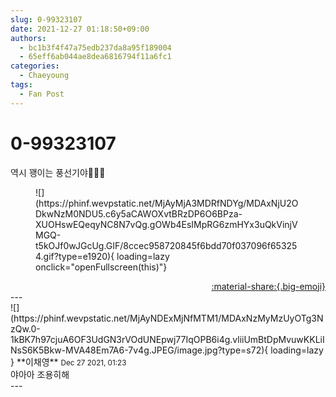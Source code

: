```yaml
---
slug: 0-99323107
date: 2021-12-27 01:18:50+09:00
authors:
  - bc1b3f4f47a75edb237da8a95f189004
  - 65eff6ab044ae8dea6816794f11a6fc1
categories:
  - Chaeyoung
tags:
  - Fan Post
---
```


# 0-99323107

<div class="post-container" markdown="1">
<div class="content-container md-sidebar__scrollwrap" markdown="1">

역시 꽹이는 풍선기야🎈🎈🎈
<figure markdown="1">
![](https://phinf.wevpstatic.net/MjAyMjA3MDRfNDYg/MDAxNjU2ODkwNzM0NDU5.c6y5aCAWOXvtBRzDP6O6BPza-XUOHswEQeqyNC8N7vQg.gOWb4EsIMpRG6zmHYx3uQkVinjVMGQ-t5kOJf0wJGcUg.GIF/8ccec958720845f6bdd70f037096f653254.gif?type=e1920){ loading=lazy onclick="openFullscreen(this)"}
</figure>


</div>
</div>

<div style="text-align: right;" markdown="1">
<a href="https://weverse.io/fromis9/fanpost/0-99323107" style="text-align: right;">:material-share:{.big-emoji}</a>
</div>
---

<div class="comments-container md-sidebar__scrollwrap" markdown="1">
<div class="comment" markdown="1">
<div class='id-container' markdown="1">
![](https://phinf.wevpstatic.net/MjAyNDExMjNfMTM1/MDAxNzMyMzUyOTg3NzQw.0-1kBK7h97cjuA6OF3UdGN3rVOdUNEpwj77IqOPB6i4g.vliiUmBtDpMvuwKKLiINsS6K5Bkw-MVA48Em7A6-7v4g.JPEG/image.jpg?type=s72){ loading=lazy }
**<span class="artist">이채영</span>** <small>Dec 27 2021, 01:23</small><br>
</div>
<div class='comment-body' markdown="1">
야아아 조용히해
</div>
</div>
</div>
---
